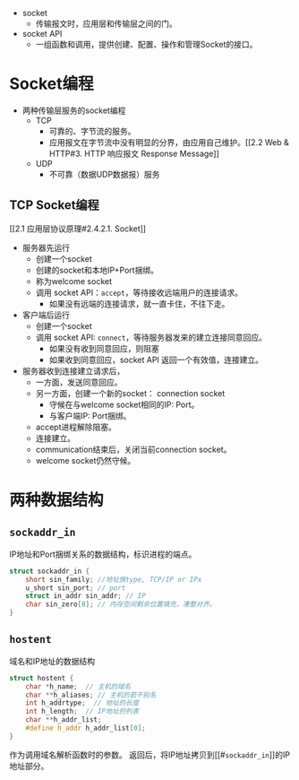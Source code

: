- socket
	- 传输报文时，应用层和传输层之间的门。
- socket API
	- 一组函数和调用，提供创建、配置、操作和管理Socket的接口。
# Socket编程
- 两种传输层服务的socket编程
	- TCP
		- 可靠的、字节流的服务。
		- 应用报文在字节流中没有明显的分界，由应用自己维护。[[2.2 Web & HTTP#3. HTTP 响应报文 Response Message]]
	- UDP
		- 不可靠（数据UDP数据报）服务
## TCP Socket编程
[[2.1 应用层协议原理#2.4.2.1. Socket]]
- 服务器先运行
	- 创建一个socket
	- 创建的socket和本地IP+Port捆绑。
	- 称为welcome socket
	- 调用 socket API：`accept`，等待接收远端用户的连接请求。
		- 如果没有远端的连接请求，就一直卡住，不往下走。
- 客户端后运行
	- 创建一个socket
	- 调用 socket API: `connect`，等待服务器发来的建立连接同意回应。
		- 如果没有收到同意回应，则阻塞
		- 如果收到同意回应，socket API 返回一个有效值，连接建立。
- 服务器收到连接建立请求后，
	- 一方面，发送同意回应。
	- 另一方面，创建一个新的socket： connection socket
		- 守候在与welcome socket相同的IP: Port。
		- 与客户端IP: Port捆绑。
	- accept进程解除阻塞。
	- 连接建立。
	- communication结束后，关闭当前connection socket。
	- welcome socket仍然守候。

# 两种数据结构
## `sockaddr_in`
 IP地址和Port捆绑关系的数据结构，标识进程的端点。
```C++
struct sockaddr_in {
	short sin_family; //地址族type, TCP/IP or IPx
	u_short sin_port; // port
	struct in_addr sin_addr; // IP
	char sin_zero[8]; // 内存空间剩余位置填充，凑整对齐。
}
```
## `hostent`
域名和IP地址的数据结构
```C++
struct hostent {
	char *h_name;  // 主机的域名
	char **h_aliases; // 主机的若干别名
	int h_addrtype;  // 地址的长度
	int h_length;  // IP地址的列表
	char **h_addr_list;
	#define h_addr h_addr_list[0];
}
```
作为调用域名解析函数时的参数。
返回后，将IP地址拷贝到[[#`sockaddr_in`]]的IP地址部分。